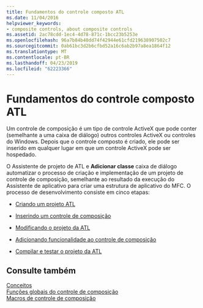 ```yaml
---
title: Fundamentos do controle composto ATL
ms.date: 11/04/2016
helpviewer_keywords:
- composite controls, about composite controls
ms.assetid: 2ac78cdd-1ec4-4d78-871c-1bcc23b5253e
ms.openlocfilehash: 96a7b84b40dd74f42944e61cfd219638907502c7
ms.sourcegitcommit: 0ab61bc3d2b6cfbd52a16c6ab2b97a8ea1864f12
ms.translationtype: MT
ms.contentlocale: pt-BR
ms.lasthandoff: 04/23/2019
ms.locfileid: "62223366"
---
```

# <a name="atl-composite-control-fundamentals"></a>Fundamentos do controle composto ATL

Um controle de composição é um tipo de controle ActiveX que pode conter (semelhante a uma caixa de diálogo) outros controles ActiveX ou controles do Windows. Depois que o controle composto é criado, ele pode ser inserido em qualquer lugar em que um controle ActiveX pode ser hospedado.

O Assistente de projeto de ATL e **Adicionar classe** caixa de diálogo automatizar o processo de criação e implementação de um projeto de controle de composição, semelhante ao resultado da execução do Assistente de aplicativo para criar uma estrutura de aplicativo do MFC. O processo de desenvolvimento consiste em cinco etapas:

- [Criando um projeto ATL](../atl/reference/creating-an-atl-project.md)

- [Inserindo um controle de composição](../atl/inserting-a-composite-control.md)

- [Modificando o projeto da ATL](../atl/modifying-the-atl-project.md)

- [Adicionando funcionalidade ao controle de composição](../atl/adding-functionality-to-the-composite-control.md)

- [Compilar e testar o projeto da ATL](../atl/building-and-testing-the-atl-project.md)

## <a name="see-also"></a>Consulte também

[Conceitos](../atl/active-template-library-atl-concepts.md)<br/>
[Funções globais do controle de composição](../atl/reference/composite-control-global-functions.md)<br/>
[Macros de controle de composição](../atl/reference/composite-control-macros.md)
